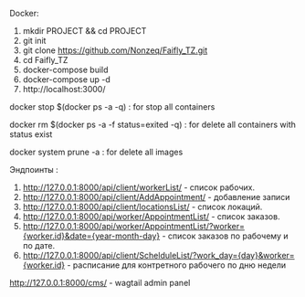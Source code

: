 Docker: 
1. mkdir PROJECT && cd PROJECT
2. git init
3. git clone https://github.com/Nonzeq/Faifly_TZ.git
4. cd Faifly_TZ
5. docker-compose build
6. docker-compose up -d
7. http://localhost:3000/

docker stop $(docker ps -a -q) : for stop all containers

docker rm $(docker ps -a -f status=exited -q) : for delete all containers with status exist

docker system prune -a : for delete all images

Эндпоинты :

1. http://127.0.0.1:8000/api/client/workerList/ - список рабочих.
2. http://127.0.0.1:8000/api/client/AddAppointment/ - добавление записи
3. http://127.0.0.1:8000/api/client/locationsList/ - список локаций.
4. http://127.0.0.1:8000/api/worker/AppointmentList/ - список заказов.
5. http://127.0.0.1:8000/api/worker/AppointmentList/?worker={worker.id}&date={year-month-day} - список заказов по рабочему и по дате.
6. http://127.0.0.1:8000/api/client/SchelduleList/?work_day={day}&worker={worker.id} - расписание для контретного рабочего по дню недели

http://127.0.0.1:8000/cms/ - wagtail admin panel
